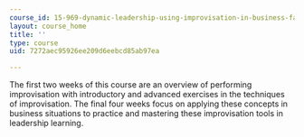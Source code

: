 ```yaml
---
course_id: 15-969-dynamic-leadership-using-improvisation-in-business-fall-2004
layout: course_home
title: ''
type: course
uid: 7272aec95926ee209d6eebcd85ab97ea

---
```

The first two weeks of this course are an overview of performing improvisation with introductory and advanced exercises in the techniques of improvisation. The final four weeks focus on applying these concepts in business situations to practice and mastering these improvisation tools in leadership learning.
